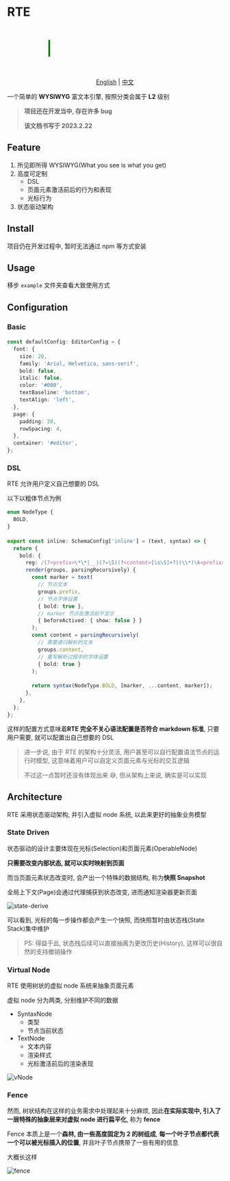 # RTE

<p align="center"><img src="./logo.gif" alt="logo" height="100"></p>
<p align="center"><a href="./README.md">English</a> | <a href="./README-zh.md">中文</a></p>

一个简单的 **WYSIWYG** 富文本引擎, 按照分类会属于 **L2** 级别

> **项目还在开发当中, 存在许多 bug**
>
> **该文档书写于 2023.2.22**

## Feature

1. 所见即所得 WYSIWYG(What you see is what you get)
2. 高度可定制
   - DSL
   - 页面元素激活前后的行为和表现
   - 光标行为
3. 状态驱动架构

## Install

项目仍在开发过程中, 暂时无法通过 npm 等方式安装

## Usage

移步 `example` 文件夹查看大致使用方式

## Configuration

### Basic

```typescript
const defaultConfig: EditorConfig = {
  font: {
    size: 20,
    family: 'Arial, Helvetica, sans-serif',
    bold: false,
    italic: false,
    color: '#000',
    textBaseline: 'bottom',
    textAlign: 'left',
  },
  page: {
    padding: 20,
    rowSpacing: 4,
  },
  container: '#editor',
};
```

### DSL

RTE 允许用户定义自己想要的 DSL

以下以粗体节点为例

```typescript
enum NodeType {
  BOLD,
}

export const inline: SchemaConfig['inline'] = (text, syntax) => {
  return {
    bold: {
      reg: /(?<prefix>\*\*|__)(?=\S)(?<content>[\s\S]+?)(\\*)\k<prefix>(?!(\*|_))/,
      render(groups, parsingRecursively) {
        const marker = text(
          // 节点文本
          groups.prefix,
          // 节点字体设置
          { bold: true },
          // marker 节点在激活前不显示
          { beforeActived: { show: false } }
        );
        const content = parsingRecursively(
          // 需要递归解析的文本
          groups.content,
          // 重写解析过程中的字体设置
          { bold: true }
        );

        return syntax(NodeType.BOLD, [marker, ...content, marker]);
      },
    },
  };
};
```

这样的配置方式意味着**RTE 完全不关心语法配置是否符合 markdown 标准**, 只要用户需要, 就可以配置出自己想要的 DSL

> 进一步说, 由于 RTE 的架构十分灵活, 用户甚至可以自行配置语法节点的运行时模型, 这意味着用户可以自定义页面元素与光标的交互逻辑
>
> 不过这一点暂时还没有体现出来 😅, 但从架构上来说, 确实是可以实现

## Architecture

RTE 采用状态驱动架构, 并引入虚拟 node 系统, 以此来更好的抽象业务模型

### State Driven

状态驱动的设计主要体现在光标(Selection)和页面元素(OperableNode)

**只需要改变内部状态, 就可以实时映射到页面**

而当页面元素状态改变时, 会产出一个特殊的数据结构, 称为**快照 Snapshot**

全局上下文(Page)会通过代理捕获到状态改变, 进而通知渲染器更新页面

![state-derive](https://user-images.githubusercontent.com/76992456/220551869-001f657e-bf56-4e6c-b005-92159afc6250.png)

可以看到, 光标的每一步操作都会产生一个快照, 而快照暂时由状态栈(State Stack)集中维护

> PS: 得益于此, 状态栈后续可以直接抽离为更改历史(History), 这样可以很自然的支持撤销操作

### Virtual Node

RTE 使用树状的虚拟 node 系统来抽象页面元素

虚拟 node 分为两类, 分别维护不同的数据

- SyntaxNode
  - 类型
  - 节点当前状态
- TextNode
  - 文本内容
  - 渲染样式
  - 光标激活前后的渲染表现

![vNode](https://user-images.githubusercontent.com/76992456/220551943-d68ab366-2c50-4250-b6de-6de9affd6f8b.png)

### Fence

然而, 树状结构在这样的业务需求中处理起来十分麻烦, 因此**在实际实现中, 引入了一层特殊的抽象层来对虚拟 node 进行扁平化**, 称为 **fence**

Fence 本质上是一个**森林, 由一些高度固定为 2 的树组成**, **每一个叶子节点都代表一个可以被光标插入的位置**, 并且叶子节点携带了一些有用的信息

大概长这样

![fence](https://user-images.githubusercontent.com/76992456/220551998-91b18b06-a938-464a-b30a-54e5060f556e.png)
